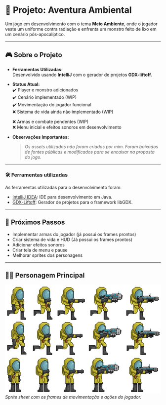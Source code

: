 # 🌱 Projeto: Aventura Ambiental

Um jogo em desenvolvimento com o tema **Meio Ambiente**, onde o jogador veste um uniforme contra radiação e enfrenta um monstro feito de lixo em um cenário pós-apocalíptico.

---

## 🎮 Sobre o Projeto

- **Ferramentas Utilizadas:**  
  Desenvolvido usando **IntelliJ** com o gerador de projetos **GDX-liftoff**.

- **Status Atual:**  
  ✔️ Player e monstro adicionados  
  ✔️ Cenário implementado (WIP)  
  ✔️ Movimentação do jogador funcional  
  ❌ Sistema de vida ainda não implementado (WIP)

  ❌ Armas e combate pendentes (WIP)  
  ❌ Menu inicial e efeitos sonoros em desenvolvimento

- **Observações Importantes:**  
  > *Os assets utilizados não foram criados por mim. Foram baixados de fontes públicas e modificados para se encaixar na proposta do jogo.*

---

### 🛠️ Ferramentas utilizadas

As ferramentas utilizadas para o desenvolvimento foram:

- [IntelliJ IDEA](https://www.jetbrains.com/idea/): IDE para desenvolvimento em Java.
- [GDX-Liftoff](https://github.com/tommyettinger/gdx-liftoff): Gerador de projetos para o framework libGDX.

---

## 🧪 Próximos Passos

- Implementar armas do jogador (já possui os frames prontos)
- Criar sistema de vida e HUD (Já possui os frames prontos)
- Adicionar efeitos sonoros
- Criar tela de menu e pause
- Melhorar sprites dos personagens

---

## 🧍‍♂️ Personagem Principal

![Sprite do Personagem](./Alpha_Game/assets/Player/Player_Moviment.png)  
*Sprite sheet com os frames de movimentação e ações do jogador.*
